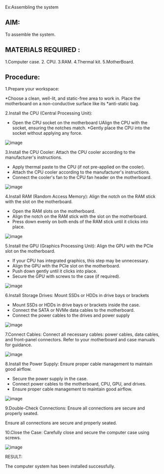 
Ex:Assembling the system

## AIM:
To assemble the system.

## MATERIALS REQUIRED :

1.Computer case.
2. CPU.
3.RAM.
4.Thermal kit.
5.MotherBoard.

## Procedure:

1.Prepare your workspace: 

*Choose a clean, well-lit, and static-free area to work in. Place the motherboard on a non-conductive surface like its *anti-static bag.

2.Install the CPU (Central Processing Unit): 

* Open the CPU socket on the motherboard
UAlign the CPU with the socket, ensuring the notches match.
*Gently place the CPU into the socket without applying any force.

![image](https://github.com/Thenmozhi-Palanisamy/OS-EX-1-Assembling-the-System---CASE-STUDY/assets/95198708/46c39f46-89cf-41a7-91ce-93326abe4afc)

3.Install the CPU Cooler: Attach the CPU cooler according to the manufacturer's instructions.

* Apply thermal paste to the CPU
(if not pre-applied on the cooler).
* Attach the CPU cooler according to the
manufacturer's instructions.
* Connect the cooler's fan to the CPU
fan header on the motherboard.

![image](https://github.com/Thenmozhi-Palanisamy/OS-EX-1-Assembling-the-System---CASE-STUDY/assets/95198708/419d6c97-913c-4d6a-9e84-473fb383b847)

4.Install RAM (Random Access Memory): Align the notch on the RAM stick with the slot on the motherboard.

* Open the RAM slots on
the motherboard.
* Align the notch on the RAM stick
with the slot on the motherboard.
* Press down evenly on both ends of
the RAM stick until it clicks into place.

![image](https://github.com/Thenmozhi-Palanisamy/OS-EX-1-Assembling-the-System---CASE-STUDY/assets/95198708/57a4758a-9962-49b6-8067-fe893690ed6e)

5.Install the GPU (Graphics Processing Unit): Align the GPU with the PCIe slot on the motherboard.

* If your CPU has integrated graphics, this
step may be unnecessary.
* Align the GPU with the PCIe slot
on the motherboard.
* Push down gently until it clicks into
place.
* Secure the GPU with screws to the case (if
required).

![image](https://github.com/Thenmozhi-Palanisamy/OS-EX-1-Assembling-the-System---CASE-STUDY/assets/95198708/9efacb84-9cc4-4d5b-9a88-30cea6c98134)

6.Install Storage Drives: Mount SSDs or HDDs in drive bays or brackets

* Mount SSDs or HDDs in drive bays or
brackets
inside the case.
* Connect the SATA or NVMe data cables to
the motherboard.
* Connect the power cables to the drives and
power supply

![image](https://github.com/Thenmozhi-Palanisamy/OS-EX-1-Assembling-the-System---CASE-STUDY/assets/95198708/86e6dce6-939c-469f-8e12-6108a7b2cb65)

7.Connect Cables:
Connect all necessary cables: power cables,
data cables, and front-panel connectors.
Refer to your motherboard and case manuals
for guidance.

![image](https://github.com/Thenmozhi-Palanisamy/OS-EX-1-Assembling-the-System---CASE-STUDY/assets/95198708/0f140442-84e8-4630-860b-0779d6bd60ea)


8.Install the Power Supply: Ensure proper cable management to maintain good airflow.

* Secure the power supply in the case.
* Connect power cables to the motherboard,
CPU, GPU, and drives.
* Ensure proper cable management to maintain
good airflow.

![image](https://github.com/Thenmozhi-Palanisamy/OS-EX-1-Assembling-the-System---CASE-STUDY/assets/95198708/61c5ee16-044e-435a-87ff-3b3440250b17)

9.Double-Check Connections: Ensure all connections are secure and properly seated.

Ensure all connections are secure and properly seated.

10.Close the Case: Carefully close and secure the computer case using screws.

![image](https://github.com/Thenmozhi-Palanisamy/OS-EX-1-Assembling-the-System---CASE-STUDY/assets/95198708/0503c288-f2c4-4724-a1bd-e5d24fa51598)

RESULT:

The computer system has been installed successfully.
